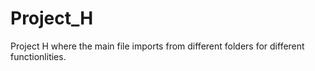 # Project_H

Project H where the main file imports from different folders for different functionlities. 



